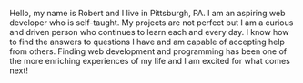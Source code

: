 Hello, my name is Robert and I live in Pittsburgh, PA. I am an aspiring web developer who is self-taught.
My projects are not perfect but I am a curious and driven person who continues to learn each and every day.
I know how to find the answers to questions I have and am capable of accepting help from others.
Finding web development and programming has been one of the more enriching experiences of my life and I am excited for what comes next!
